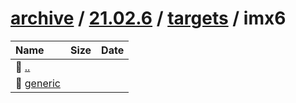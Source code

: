 ---
---

# [archive](/archive/) / [21.02.6](/archive/21.02.6/) / [targets](/archive/21.02.6/targets/) / imx6


| Name | Size | Date |
|:---|---:|---|
| 📁 [..](../) | | |
| 📁 [generic](generic) | | |

